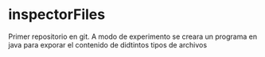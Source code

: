 inspectorFiles
==============

Primer repositorio en git. A modo de experimento se creara un programa en java para exporar el contenido de didtintos tipos de archivos
